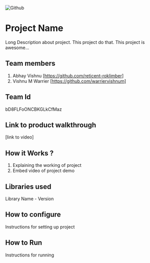 ![Github](https://user-images.githubusercontent.com/64391274/211215734-bbc57b92-9a71-496d-873e-3eedc7523916.png)


# Project Name
Long Description about project. This project do that. This project is awesome...
## Team members
1. Abhay Vishnu [https://github.com/reticent-roklimber]
2. Vishnu M Warrier [https://github.com/warriervishnum]
## Team Id
bD8FLFoONCBKGLkCfMaz
## Link to product walkthrough
[link to video]
## How it Works ?
1. Explaining the working of project
2. Embed video of project demo
## Libraries used
Library Name - Version
## How to configure
Instructions for setting up project
## How to Run
Instructions for running
